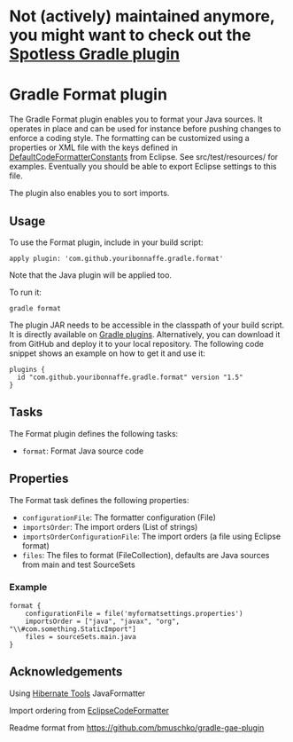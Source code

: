 # Not (actively) maintained anymore, you might want to check out the [Spotless Gradle plugin](https://github.com/diffplug/spotless)

# Gradle Format plugin #

The Gradle Format plugin enables you to format your Java sources. It operates in place and can be used for instance
before pushing changes to enforce a coding style. The formatting can be customized using a properties or XML file with
the keys defined in [DefaultCodeFormatterConstants](http://help.eclipse.org/indigo/index.jsp?topic=%2Forg.eclipse.jdt.doc.isv%2Freference%2Fapi%2Forg%2Feclipse%2Fjdt%2Fcore%2Fformatter%2FDefaultCodeFormatterConstants.html)
 from Eclipse. See src/test/resources/ for examples.
 Eventually you should be able to export Eclipse settings to this file.

The plugin also enables you to sort imports.

## Usage

To use the Format plugin, include in your build script:

    apply plugin: 'com.github.youribonnaffe.gradle.format'

Note that the Java plugin will be applied too.

To run it:

    gradle format

The plugin JAR needs to be accessible in the classpath of your build script. It is directly available on
[Gradle plugins](https://plugins.gradle.org/).
Alternatively, you can download it from GitHub and deploy it to your local repository. The following code snippet shows an
example on how to get it and use it:

    plugins {
      id "com.github.youribonnaffe.gradle.format" version "1.5"
    }

## Tasks

The Format plugin defines the following tasks:

* `format`: Format Java source code

## Properties

The Format task defines the following properties:

* `configurationFile`: The formatter configuration (File)
* `importsOrder`: The import orders (List of strings)
* `importsOrderConfigurationFile`: The import orders (a file using Eclipse format)
* `files`: The files to format (FileCollection), defaults are Java sources from main and test SourceSets

### Example

    format {
        configurationFile = file('myformatsettings.properties')
        importsOrder = ["java", "javax", "org", "\\#com.something.StaticImport"]
        files = sourceSets.main.java
    }
## Acknowledgements

Using [Hibernate Tools](http://hibernate.org/tools/) JavaFormatter

Import ordering from [EclipseCodeFormatter](https://github.com/krasa/EclipseCodeFormatter)

Readme format from https://github.com/bmuschko/gradle-gae-plugin
